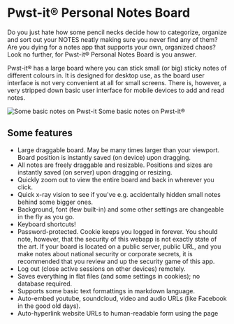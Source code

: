 # Pwst-it® Personal Notes Board

Do you just hate how some pencil necks decide how to categorize, organize and sort out your NOTES neatly making sure you never find any of them? Are you dying for a notes app that supports your own, organized chaos? Look no further, for Pwst-it® Personal Notes Board is you answer. 

Pwst-it® has a large board where you can stick small (or big) sticky notes of different colours in. It is designed for desktop use, as the board user interface is not very convenient at all for small screens. There is, however, a very stripped down basic user interface for mobile devices to add and read notes.

![Some basic notes on Pwst-it](https://storage.googleapis.com/olaviinha/github/pwst-it/simple.jpg)
Some basic notes on Pwst-it®

## Some features

- Large draggable board. May be many times larger than your viewport. Board position is instantly saved (on device) upon 
  dragging.
- All notes are freely draggable and resizable. Positions and sizes are instantly saved (on server) upon dragging or 
  resizing.
- Quickly zoom out to view the entire board and back in wherever you click.
- Quick x-ray vision to see if you've e.g. accidentally hidden small notes behind some bigger ones.
- Background, font (few built-in) and some other settings are changeable in the fly as you go.
- Keyboard shortcuts!
- Password-protected. Cookie keeps you logged in forever. You should note, however, that the security of this 
  webapp is not exactly state of the art. If your board is located on a public server, public URL, and you make notes about 
  national security or corporate secrets, it is recommended that you review and up the security game of this app.
- Log out (close active sessions on other devices) remotely.
- Saves everything in flat files (and some settings in cookies); no database required.
- Supports some basic text formattings in markdown language.
- Auto-embed youtube, soundcloud, video and audio URLs (like Facebook in the good old days).
- Auto-hyperlink website URLs to human-readable form using the page <title>.
- Paste rich text and images.
- Want plain text notes instead? No problem, just set all the rich content settings to `false`.
- All deleted notes go to Recycle Bin, where they can still be read and restored from, until restored or perma-deleted.

![Some rich content notes on Pwst-it](https://storage.googleapis.com/olaviinha/github/pwst-it/richcontent-settings-bin2.jpg)
Some notes rich in content. Settings bar and Recycle Bin opened.

![X-ray vision](https://storage.googleapis.com/olaviinha/github/pwst-it/xray.jpg)
Holding down the X-ray key to see through notes.

![Overview](https://storage.googleapis.com/olaviinha/github/pwst-it/overview.jpg)
Zoomed out to overview the entire board.

## Prerequisites
- PHP

#### ...included in the solution from CDNs:
- Font Awesome
- jQuery
- jQuery UI
- Less.js
- [jquery.cookie](https://github.com/carhartl/jquery-cookie), courtesy of Klaus Hartl.

#### ...included in in the repository:
- [simplebar](https://github.com/Grsmto/simplebar), courtesy of Jonathan Nicol.
- [jQuery Awesome Cursor](https://github.com/jwarby/jquery-awesome-cursor), courtesy of James Warwood.

## Setup
1. Download or clone this repository.
2. Edit `index.php` in a text editor and change the default password: `$pw = "AveSatanas666";`.
3. Edit `pwst-it.js` in a text editor, read through and change any of the settings.
4. Upload all files to a web server.
5. Grant PHP write permissions to subdirectories `notes`, `settings` `sessions` and `recyclebin`. On Debian based apache2 setups
this will probably do: `cd /wherever-it-is/located/pwst-it/ && sudo chown -R www-data:www-data notes settings sessions recyclebin`. Alternatively you may set some more general write permissions to these directories and their files e.g. using your FTP client.
6. Make sure your HTTP Daemon does not provide `Index of /pwst-it/notes` type of directory listings of these directories, if you care about such a thing. Alternatively you may also configure these directories (set in `index.php`) to be located outside where Pwst-it's `index.php` is located, so that the directories are not publicly accessible. PHP will have access to them in spite of their location on the server.
7. Done.

## How to use

There are no tips or other descriptive texts in the UI. You should just read this through instead. _Note_ that there are also keyboard shortcuts to some of these functions, described in the next section.

- There is a bunch of settings in the beginning of `pwst-it.js`, some of which may actually interest you, such as:
```
allowRichPaste: true,               // Allow pasting rich text.
allowImagePaste: true,              // Allow pasting images but not rich text.
allowEmbed: true,                   // Allow turning pasted links to embeds and human-readable hyperlinks.
```
```
cancel: 'Escape',                   // Close activated things (new note, editing, settings).
drag: 'Shift',                      // Hold to enable grabbing from anything while dragging board.
xray: 'x',                          // Hold to see through notes.
zoomIn: 'w',                        // Zoom in to the same view where you zoomed out from.
zoomOut: 's',                       // Zoom out to overview.
settings: 'a',                      // Open settings bar.
createNew: 'd',                     // Create new note wherever your cursor is.
fullScreen: 'z'                     // Toggle full screen.
```
- Double-click anywhere on board to create a new note on that point.
- Double-click on a note to edit it or delete it from the board.
- There is a faint gear icon in top right corner. Click to open Settings bar.
- All settings changed in the Settings bar are saved on **device** (browser cookies).
- To drag the board in your viewport, grab anywhere on the site background -or- hold down shift key while dragging (see keyboard bindings). 
- To drag a note around the board, grab the note from anywhere but the very bottom/right edges or bottom-right corner.
- To resize a note on the board, grab the note from its bottom/right edges or bottom-right corner.
- To bring a note to front, simply click it. There is no other functionality regarding the z-order of notes. If you want multiple notes to overlap in certain order, you need to click each one in back-to-front order.
- To cancel creating a new note or editing a note, click anywhere on the page outside the new note creation box. If you wrote something in the text area before cancelling, the text will remain as a draft for a new note until you reload the page or clear the text area manually.
- All deleted notes are actually moved to Recycle Bin, which is accessible from the Settings bar (recycle icon).
- In the Recycle Bin list, you can read, perma-delete and restore notes.
- To restore a note, click the Undo icon over that note in the Recycle Bin. Note will be restored to where it last was on the board. If you have newer notes on where that note used to be, the restored note will be behind them.
- To perma-delete a note (gone forever) click the trash can icon over that note on Recycle Bin.
- To empty Recycle Bin, you need to empty the `pwst-it/recyclebin` folder on your server.
- Background images available in the Settings bar are automatically fetched from directory `/settings/backgrounds`. Simply remove/add images to that directory, and the menu will update accordingly.

## Keyboard shortcut bindings
This lists what keyboard shortcuts are available, and what are the default keys. Default keys are mapped around the WASD keys, but you can change them to whatever you like.
- Hold to drag (default: Shift). Hold down while dragging the board to enable grabbing from anything, including notes (which otherwise are draggable by themselves). This is mostly for situations where your board is so full of notes you have too little background visible to grab on to.
- X-ray vision (default: X). Hold down to see through all notes. This is mostly for situations where you may have lost
a note by e.g. leaving it behind some larger notes.
- Zoom out (default: S). Zoom out to view the entire board and all notes in it.
- Zoom in (default: W). Zooms back in to the view where you zoomed out from. _Note_ that clicking anywhere on the screen is probably more convenient, as it will zoom in to the point where you clicked.
- Create note (default: D). Create new note wherever your cursor is located. Double-clicking on the background does the exact same thing. However, this shortcut key enables you to create new notes directly on top of old notes too, as double-clicking an old note will normally edit the double-clicked note.
- Settings (default: A). Open/close the settings bar.
- Full screen (default: Z). Open/exit full screen mode.
- Cancel (default: Esc). Closes/cancels different things on screen, depending on what's happening.

## General acknowledgements
- This was developed solely for my personal purposes. It functions under that scope, and I don't intend to extend it outside of that scope.
- It has been developed and tested only in Google Chrome.
- Very likely has a number of bugs (at least in the rich-content-pasting functionality) which I aim to fix as they come along.
